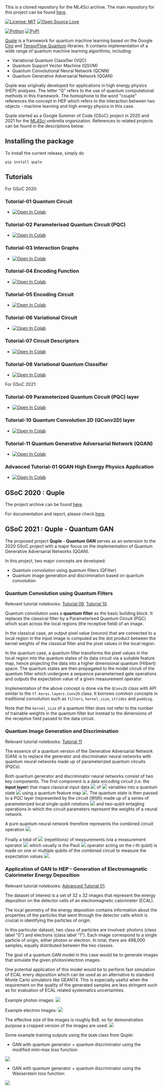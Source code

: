 This is a cloned repository for the ML4Sci archive. The main repository for this project can be found [here](https://gitlab.cern.ch/clcheng/quple).

[![License: MIT](https://img.shields.io/badge/License-MIT-red.svg)](https://opensource.org/licenses/MIT)
[![Open Source Love](https://firstcontributions.github.io/open-source-badges/badges/open-source-v2/open-source.svg)](https://github.com/firstcontributions/open-source-badges)

[![Python](https://img.shields.io/pypi/pyversions/tensorflow.svg?style=plastic)](https://badge.fury.io/py/quple)
[![PyPI](https://badge.fury.io/py/quple.svg)](https://badge.fury.io/py/quple)

[Quple](https://gitlab.cern.ch/clcheng/quple) is a framework for quantum machine learning based on the Google [Cirq](https://quantumai.google/cirq) and [TensorFlow Quantum](https://www.tensorflow.org/quantum) libraries. It contains implementation of a wide range of quantum machine learning algorithms, including:

  - Variational Quantum Classifier (VQC)
  - Quantum Support Vector Machine (QSVM)
  - Quantum Convolutional Neural Network (QCNN)
  - Quantum Generative Adversarial Network (QGAN)

Quple was originally developed for applications in high energy physics (HEP) analyses. The letter "Q" refers to the use of quantum computational methods in this framework. The homophone to the word "couple" references the concept in HEP which refers to the interaction between two objects - machine learning and high energy physics in this case.

Quple started as a Google Summer of Code (GSoC) project in 2020 and 2021 for the [ML4Sci](https://ml4sci.org/) umbrella organization. References to related projects can be found in the descriptions below.

## Installing the package

To install the current release, simply do

```
pip install quple
```

## Tutorials

For GSoC 2020:

### Tutorial-01 Quantum Circuit
* [![Open In Colab](https://colab.research.google.com/assets/colab-badge.svg)](https://colab.research.google.com/github/AlkaidCheng/GSOC_MLHEP/blob/master/tutorials/T01-Quantum_Circuit.ipynb)

### Tutorial-02 Parameterised Quantum Circuit (PQC)
* [![Open In Colab](https://colab.research.google.com/assets/colab-badge.svg)](https://colab.research.google.com/github/AlkaidCheng/GSOC_MLHEP/blob/master/tutorials/T02-Parameterised_Circuit.ipynb)

### Tutorial-03 Interaction Graphs
* [![Open In Colab](https://colab.research.google.com/assets/colab-badge.svg)](https://colab.research.google.com/github/AlkaidCheng/GSOC_MLHEP/blob/master/tutorials/T03-Interaction_Graphs.ipynb)

### Tutorial-04 Encoding Function
* [![Open In Colab](https://colab.research.google.com/assets/colab-badge.svg)](https://colab.research.google.com/github/AlkaidCheng/GSOC_MLHEP/blob/master/tutorials/T04-Encoding_Map.ipynb)

### Tutorial-05 Encoding Circuit
* [![Open In Colab](https://colab.research.google.com/assets/colab-badge.svg)](https://colab.research.google.com/github/AlkaidCheng/GSOC_MLHEP/blob/master/tutorials/T05-Encoding_Circuit.ipynb)

### Tutorial-06 Variational Circuit
* [![Open In Colab](https://colab.research.google.com/assets/colab-badge.svg)](https://colab.research.google.com/github/AlkaidCheng/GSOC_MLHEP/blob/master/tutorials/T06-Variational_Circuit.ipynb)

### Tutorial-07 Circuit Descriptors
* [![Open In Colab](https://colab.research.google.com/assets/colab-badge.svg)](https://colab.research.google.com/github/AlkaidCheng/GSOC_MLHEP/blob/master/tutorials/T07-Circuit_Descriptors.ipynb)

### Tutorial-08 Variational Quantum Classifier
* [![Open In Colab](https://colab.research.google.com/assets/colab-badge.svg)](https://colab.research.google.com/github/AlkaidCheng/GSOC_MLHEP/blob/master/tutorials/T08-Variational_Quantum_Classifier.ipynb)

For GSoC 2021:

### Tutorial-09 Parameterized Quantum Circuit (PQC) layer
* [![Open In Colab](https://colab.research.google.com/assets/colab-badge.svg)](https://colab.research.google.com/github/AlkaidCheng/GSOC_MLHEP/blob/master/tutorials/T09-PQC_layer.ipynb)

### Tutorial-10 Quantum Convolution 2D (QConv2D) layer
* [![Open In Colab](https://colab.research.google.com/assets/colab-badge.svg)](https://colab.research.google.com/github/AlkaidCheng/GSOC_MLHEP/blob/master/tutorials/T10-QConv2D_layer.ipynb)

### Tutorial-11 Quantum Generative Adversarial Network (QGAN)
* [![Open In Colab](https://colab.research.google.com/assets/colab-badge.svg)](https://colab.research.google.com/github/AlkaidCheng/GSOC_MLHEP/blob/master/tutorials/T11-Quantum_Generative_Adversarial_Network.ipynb)

### Advanced Tutorial-01 QGAN High Energy Physics Application
* [![Open In Colab](https://colab.research.google.com/assets/colab-badge.svg)](https://colab.research.google.com/github/AlkaidCheng/GSOC_MLHEP/blob/master/tutorials/A01-QGAN_HEP_application.ipynb)

## GSoC 2020 : Quple

The project archive can be found [here](https://summerofcode.withgoogle.com/archive/2020/projects/5091840300154880/).

For documentation and report, please check [here](https://gitlab.cern.ch/clcheng/quple/-/blob/master/docs/Quple_GSoC_report.pdf).

## GSoC 2021 : Quple - Quantum GAN

The proposed project **Quple - Quantum GAN** serves as an extension to the 2020 GSoC project with a major focus on the implementation of Quantum Generative Adversarial Networks (QGAN).

In this project, two major concepts are developed:

  - Quantum convolution using quantum filters (QFilter)
  - Quantum image generation and discrimination based on quantum convolution


### Quantum Convolution using Quantum Filters

Relevant tutorial notebooks: [Tutorial 09](https://colab.research.google.com/github/AlkaidCheng/GSOC_MLHEP/blob/master/tutorials/T09-PQC_layer.ipynb), [Tutorial 10](https://colab.research.google.com/github/AlkaidCheng/GSOC_MLHEP/blob/master/tutorials/T10-QConv2D_layer.ipynb).

Quantum convolution uses a **quantum filter** as the basic building block. It replaces the classical filter by a Parameterised Quantum Circuit (PQC) which scan across the local regions (the receptive field) of an image. 

In the classical case, an output pixel value (neuron) that are connected to a local region in the input image is computed as the dot product between the kernel weights of the classical filter and the pixel values in the local region. 

In the quantum case, a quantum filter transforms the pixel values in the local region into the quantum states of its data circuit via a suitable feature map, hence projecting the data into a higher dimensional quantum (Hilbert) space. The quantum states are then propagated to the model circuit of the quantum filter which undergoes a sequence parameterised gate operations and outputs the expectation value of a given measurement operator. 

Implementation of the above concept is done via the `QConv2D` class with API similar to the `tf.keras.layers.Conv2D` class. It borrows common concepts in traditional convolution such as `filters`, `kernel_size`, `strides` and `padding`. 

Note that the `kernel_size` of a quantum filter does not refer to the number of trainable weights in the quantum filter but instead to the dimensions of the receptive field passed to the data circuit.

### Quantum Image Generation and Discrimination

Relevant tutorial notebooks: [Tutorial 11](https://colab.research.google.com/github/AlkaidCheng/GSOC_MLHEP/blob/master/tutorials/T11-Quantum_Generative_Adversarial_Network.ipynb)

The essence of a quantum version of the Generative Adversarial Network (GAN) is to replace the generator and discriminator neural networks with quantum neural networks made up of parameterized quantum circuits (PQCs).

Both quantum generator and discriminator neural networks consist of two key components. The first component is a data encoding circuit (i.e. the **input layer**) that maps classical input data <img src="https://render.githubusercontent.com/render/math?math=x\in \mathbb{R}^N">  of <img src="https://render.githubusercontent.com/render/math?math=N"> variables into a quantum state <img src="https://render.githubusercontent.com/render/math?math=|\Phi(x)\rangle = U_{\Phi(x)}|0\rangle^N"> using a quantum feature map <img src="https://render.githubusercontent.com/render/math?math=\Phi(\mathbf{x})">. The quantum state is then passed to a PQC layer (represented by the circuit ($W(\theta)$) made up of a series of parameterized local single-qubit rotations <img src="https://render.githubusercontent.com/render/math?math=U_{\text{loc}}(\boldsymbol{\theta})"> and two-qubit entagling operations in which the circuit parameters represent the weights of a neural network. 

A pure quantum neural network therefore represents the combined circuit operation <img src="https://render.githubusercontent.com/render/math?math=W(\boldsymbol{\theta}) | \Phi(\mathbf{x})\rangle">.

Finally a total of <img src="https://render.githubusercontent.com/render/math?math=R"> (repetitions) of measurements (via a measurement operator <img src="https://render.githubusercontent.com/render/math?math=M_i"> which usually is the Pauli <img src="https://render.githubusercontent.com/render/math?math=Z"> operator acting on the i-th qubit) is made on one or multiple qubits of the combined circuit to measure the expectation values <img src="https://render.githubusercontent.com/render/math?math=P_i(\mathbf{x}) = \langle \Phi(\mathbf{x}) | W(\theta)^\dagger M_i W(\boldsymbol{\theta})|\Phi(\mathbf{x})\rangle">.

### Application of GAN to HEP - Generation of Electromagnetic Calorimeter Energy Deposition

Relevant tutorial notebooks: [Advanced Tutorial 01](https://colab.research.google.com/github/AlkaidCheng/GSOC_MLHEP/blob/master/tutorials/A01-QGAN_HEP_application.ipynb).

The dataset of interest is a set of 32 x 32 images that represent the energy deposition on the detector cells of an electromagnetic calorimeter (ECAL). 

The local geometry of the energy deposition contains information about the properties of the particles that went through the detector cells which is crucial in identifying the particles of origin. 

In this particular dataset, two class of particles are involved: photons (class label "0") and electrons (class label "1"). Each image correspond to a single particle of origin, either photon or electron. In total, there are 498,000 samples, equally distributed between the two classes.

The goal of a quantum GAN model in this case would be to generate images that simulate the given photon/electron images.

One potential application of this model would be to perform fast simulation of ECAL enery deposition which can be used as an alternative to standard Monte Carlo simulators like GEANT4. This is especially useful when the requirement on the quality of the generated samples are less stringent such as for evaluation of ECAL related systematics uncertainties.

Example photon images:
<img src="notebooks/images/image_photon_energy_32x32.png">

Example electron images:
<img src="notebooks/images/image_electron_energy_32x32.png">

The effective size of the images is roughly 8x8, so for demonstration purpose a cropped version of the images are used:
<img src="notebooks/images/image_photon_energy_8x8.png">

Some example training outputs using the `QGAN` class from Quple:

- GAN with quantum generator + quantum discriminator using the modified mini-max loss function:
<img src="notebooks/images/QGAN_Photon_8x8.gif">

- GAN with quantum generator + quantum discriminator using the Wasserstein loss function:
<img src="notebooks/images/QWGAN_Photon_8x8.gif">
